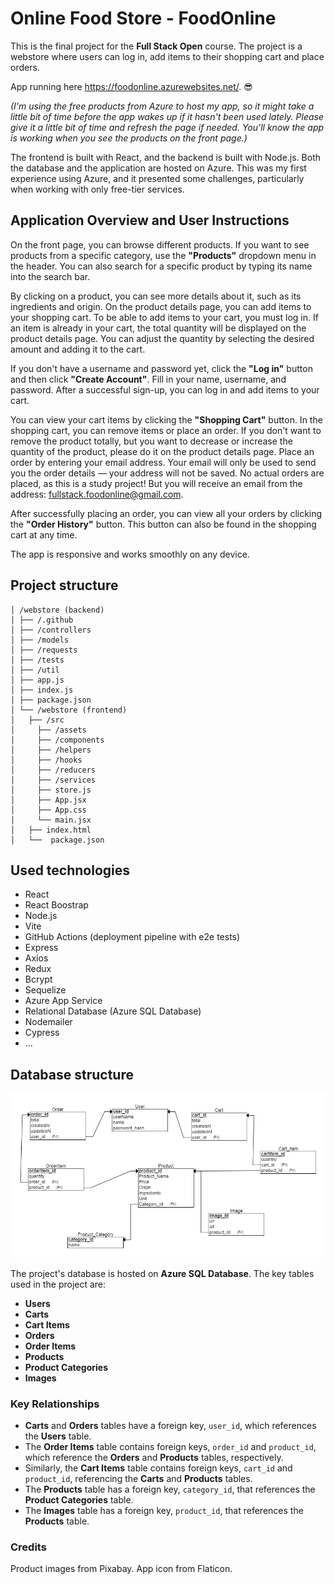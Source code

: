 # Online Food Store - FoodOnline
This is the final project for the **Full Stack Open** course. The project is a webstore where users can log in, add items to their shopping cart and place orders.

App running here https://foodonline.azurewebsites.net/.
😎 

*(I'm using the free products from Azure to host my app, so it might take a little bit of time before the app wakes up if it hasn't been used lately. Please give it a little bit of time and refresh the page if needed. You'll know the app is working when you see the products on the front page.)*

The frontend is built with React, and the backend is built with Node.js. Both the database and the application are hosted on Azure. This was my first experience using Azure, and it presented some challenges, particularly when working with only free-tier services.


## Application Overview and User Instructions
On the front page, you can browse different products. If you want to see products from a specific category, use the **"Products"** dropdown menu in the header. You can also search for a specific product by typing its name into the search bar.

By clicking on a product, you can see more details about it, such as its ingredients and origin. On the product details page, you can add items to your shopping cart. To be able to add items to your cart, you must log in. If an item is already in your cart, the total quantity will be displayed on the product details page. You can adjust the quantity by selecting the desired amount and adding it to the cart.

If you don't have a username and password yet, click the **"Log in"** button and then click **"Create Account"**. Fill in your name, username, and password. After a successful sign-up, you can log in and add items to your cart.

You can view your cart items by clicking the **"Shopping Cart"** button. In the shopping cart, you can remove items or place an order. If you don't want to remove the product totally, but you want to decrease or increase the quantity of the product, please do it on the product details page. Place an order by entering your email address. Your email will only be used to send you the order details — your address will not be saved. No actual orders are placed, as this is a study project! But you will receive an email from the address: fullstack.foodonline@gmail.com.

After successfully placing an order, you can view all your orders by clicking the **"Order History"** button. This button can also be found in the shopping cart at any time.

The app is responsive and works smoothly on any device.
## Project structure

```
│ /webstore (backend)
│ ├── /.github
│ ├── /controllers
│ ├── /models 
│ ├── /requests 
│ ├── /tests 
│ ├── /util 
│ ├── app.js 
│ ├── index.js 
│ ├── package.json
│ └── /webstore (frontend)
│   ├── /src
│     ├── /assets 
│     ├── /components 
│     ├── /helpers
│     ├── /hooks 
│     ├── /reducers
│     ├── /services
│     ├── store.js
│     ├── App.jsx
│     ├── App.css
│     └── main.jsx 
│   ├── index.html
│   └──  package.json
```

## Used technologies
- React
- React Boostrap
- Node.js
- Vite
- GitHub Actions (deployment pipeline with e2e tests)
- Express
- Axios
- Redux
- Bcrypt
- Sequelize
- Azure App Service
- Relational Database (Azure SQL Database)
- Nodemailer
- Cypress
- ...

## Database structure
![alt text](https://github.com/eveliih/webstore/blob/main/database-structure.png)

The project's database is hosted on **Azure SQL Database**. The key tables used in the project are:

- **Users**
- **Carts**
- **Cart Items**
- **Orders**
- **Order Items**
- **Products**
- **Product Categories**
- **Images**

### Key Relationships

- **Carts** and **Orders** tables have a foreign key, `user_id`, which references the **Users** table.
- The **Order Items** table contains foreign keys, `order_id` and `product_id`, which reference the **Orders** and **Products** tables, respectively.
- Similarly, the **Cart Items** table contains foreign keys, `cart_id` and `product_id`, referencing the **Carts** and **Products** tables.
- The **Products** table has a foreign key, `category_id`, that references the **Product Categories** table.
- The **Images** table has a foreign key, `product_id`, that references the **Products** table.


### Credits
Product images from Pixabay. App icon from Flaticon.
